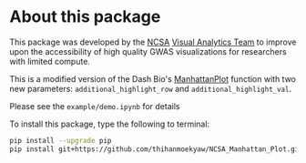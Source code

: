 # About this package

This package was developed by the [NCSA](https://www.ncsa.illinois.edu) [Visual Analytics Team](https://www.visualanalytics.ncsa.illinois.edu/about-us) to improve upon the accessibility of high quality GWAS visualizations for researchers with limited compute.

This is a modified version of the Dash Bio's [ManhattanPlot](https://dash.plotly.com/dash-bio/manhattanplot) function with two new parameters: `additional_highlight_row` and `additional_highlight_val`. 

Please see the `example/demo.ipynb` for details

To install this package, type the following to terminal:

```zsh
pip install --upgrade pip
pip install git+https://github.com/thihanmoekyaw/NCSA_Manhattan_Plot.git
```